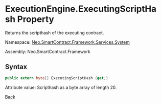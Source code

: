 # ExecutionEngine.ExecutingScriptHash Property

Returns the scripthash of the executing contract.

Namespace: [Neo.SmartContract.Framework.Services.System](../../System.md)

Assembly: Neo.SmartContract.Framework

## Syntax

```c#
public extern byte[] ExecutingScriptHash {get;}
```

Attribute value: Scripthash as a byte array of length 20.



[Back](../ExecutionEngine.md)

